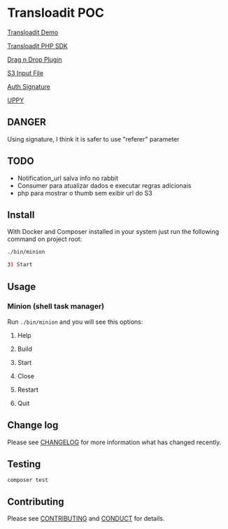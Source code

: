 # Transloadit POC

[Transloadit Demo](https://transloadit.com/demos/exporting-files/store-uploaded-files-on-s3/)

[Transloadit PHP SDK](https://github.com/transloadit/php-sdk)

[Drag n Drop Plugin](https://github.com/tim-kos/transloadit-drag-and-drop)

[S3 Input File](https://transloadit.com/docs/conversion-robots/#s3-store)

[Auth Signature](https://transloadit.com/docs/#authentication)

[UPPY](https://github.com/transloadit/uppy)

## DANGER

Using signature, I think it is safer to use "referer" parameter

## TODO
- Notification_url salva info no rabbit
- Consumer para atualizar dados e executar regras adicionais
- php para mostrar o thumb sem exibir url do S3

## Install

With Docker and Composer installed in your system just run the following command on project root:

```bash
./bin/minion

3) Start

```

## Usage

### Minion (shell task manager)

Run `./bin/minion` and you will see this options:

1) Help

2) Build

3) Start

4) Close

5) Restart

6) Quit

## Change log

Please see [CHANGELOG](CHANGELOG.md) for more information what has changed recently.

## Testing

```shell
composer test
```

## Contributing

Please see [CONTRIBUTING](CONTRIBUTING.md) and [CONDUCT](CONDUCT.md) for details.
